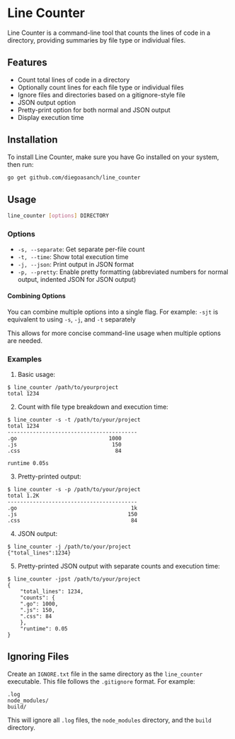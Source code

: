 # Line Counter

Line Counter is a command-line tool that counts the lines of code in a directory, providing summaries by file type or individual files.

## Features

- Count total lines of code in a directory
- Optionally count lines for each file type or individual files
- Ignore files and directories based on a gitignore-style file
- JSON output option
- Pretty-print option for both normal and JSON output
- Display execution time

## Installation

To install Line Counter, make sure you have Go installed on your system, then run:

```bash
go get github.com/diegoasanch/line_counter
```

## Usage

```bash
line_counter [options] DIRECTORY
```

### Options

- `-s, --separate`: Get separate per-file count
- `-t, --time`: Show total execution time
- `-j, --json`: Print output in JSON format
- `-p, --pretty`: Enable pretty formatting (abbreviated numbers for normal output, indented JSON for JSON output)

#### Combining Options

You can combine multiple options into a single flag. For example: `-sjt` is equivalent to using `-s`, `-j`, and `-t` separately

This allows for more concise command-line usage when multiple options are needed.

### Examples

1. Basic usage:

```plain
$ line_counter /path/to/yourproject
total 1234
```

2. Count with file type breakdown and execution time:

```plain
$ line_counter -s -t /path/to/your/project
total 1234
-----------------------------------------
.go                             1000
.js                              150
.css                              84

runtime 0.05s
```

3. Pretty-printed output:

```plain
$ line_counter -s -p /path/to/your/project
total 1.2K
-----------------------------------------
.go                                    1k
.js                                   150
.css                                   84
```

4. JSON output:

```plain
$ line_counter -j /path/to/your/project
{"total_lines":1234}
```

5. Pretty-printed JSON output with separate counts and execution time:

```plain
$ line_counter -jpst /path/to/your/project
{
    "total_lines": 1234,
    "counts": {
    ".go": 1000,
    ".js": 150,
    ".css": 84
    },
    "runtime": 0.05
}
```

## Ignoring Files

Create an `IGNORE.txt` file in the same directory as the `line_counter` executable. This file follows the `.gitignore` format. For example:

```plain
.log
node_modules/
build/
```

This will ignore all `.log` files, the `node_modules` directory, and the `build` directory.

